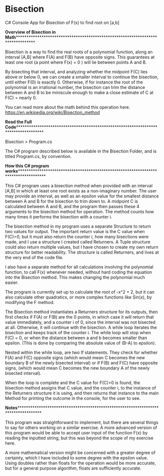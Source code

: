 # Bisection
C# Console App for Bisection of F(x) to find root on [a,b]

******************Overview of Bisection in Math**************************************************************************************************

Bisection is a way to find the real roots of a polynomial function, along an interval [A,B] where F(A) and F(B) have opposite signs. 
This guarantees at least one root (a point where F(x) = 0 ) will lie between points A and B.

By bisecting that interval, and analyzing whether the midpoint F(C) lies above or below 0, 
we can create a smaller interval to continue the bisection, until either F(0) is exactly 0. 
Otherwise, if for instance the root of the polynomial is an irrational number, 
the bisection can trim the distance between A and B to be miniscule enough to make a close estimate of C at F(C) = nearly 0. 

You can read more about the math behind this operation here. 	
    https://en.wikipedia.org/wiki/Bisection_method
    
******************Read the Full Code******************************************************************************************************

 Bisection > Program.cs
 
 The C# program described below is available in the Bisection Folder, and is titled Program.cs, by convention. 
 
******************How this C# program works******************************************************************************************************

This C# program uses a bisection method when provided with an interval [A,B] in which at least one root exists as a non-imaginary number. 
The user may provide an interval, as well as an epsilon value for the smallest distance between A and B for the bisection to trim down to. 
A midpoint C is calculated between A and B, and the program then passes these 4 arguments to the bisection method for operation. 
The method counts how many times it performs the bisection with a counter i.

The bisection method in my program uses a separate Structure to return two values for output. 
The important return value is the C value when F(C)=0, but it must also return the counter i, how many bisections were made, 
and I use a structure I created called Returners. A Tuple structure could also return multiple values, 
but I have chosen to create my own return structure for better readability. The structure is called Returners,
and lives at the very end of the code file.

I also have a separate method for all calculations involving the polynomial function, to call F(x) whenever needed,
without hard coding the equation into the Bisection method. This makes changing the polynomial much easier. 

The program is currently set up to calculate the root of -x^2 + 2, but it can also calculate other quadratics,
or more complex functions like Sin(x), by modifying the F method.

The Bisection method instantiates a Returners structure for its outputs, then first checks if F(A) or F(B) are the 0 points, in which case it will return that value immediately, and a counter i of 0, since the interval was not bisected at all.
Otherwise, it will continue with the bisection.
A while loop iterates the bisection and keeps track of the counter i. 
The while loop will stop when F(C) = 0, or when the distance between a and b becomes smaller than epsilon. 
(This is done by comparing the absolute value of (B-A) to epsilon).

Nested within the while loop, are two If statements.
They check for whether F(A) and F(C) opposite signs 
(which would mean C becomes the new boundary B of the newly bisected interval) 
or if F(B) and F(C) have opposite signs, 
(which would mean C becomes the new boundary A of the newly bisected interval).

When the loop is complete and the C value for F(C)=0 is found, the bisection method assigns that C value, and the counter i, 
to the instance of the Returners structure it is using, 
and then returns that instance to the main Method for printing the outcome in the console, for the user to see.


******************Notes*****************************************************************************************************

This program was straightforward to implement, but there are several things to say for others working on a similar exercise.
A more advanced version of this program would be able to accept user input of the function F(x) by reading the inputted string, but this was beyond the scope of my exercise here.

A more mathematical version might be concerned with a greater degree of certainty, which I have included to some degree with the epsilon value. Using doubles rather than floats for the operation would be more accurate, but for a general purpose algorithm, floats are sufficiently accurate.

